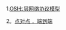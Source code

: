 1.[OSI七层网络协议模型](https://www.cnblogs.com/Robin-YB/p/6668762.html)

2。[点对点 ，端到端](https://blog.csdn.net/qq_34940959/article/details/78583993)
